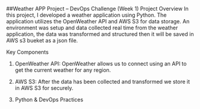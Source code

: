 ##Weather APP Project – DevOps Challenge (Week 1)
Project Overview
In this project, I developed a weather application using Python. The application utilizes the OpenWeather API and AWS S3 for data storage. An environment was setup and data collected real time from the weather application, the data was transformed and structured then it will be saved in AWS s3 bueket as a json file. 

Key Components
1. OpenWeather API: OpenWeather allows us to connect using an API to get the current weather for any region.

2. AWS S3: After the data has been collected and transformed we store it in AWS S3 for securely. 
3. Python & DevOps Practices